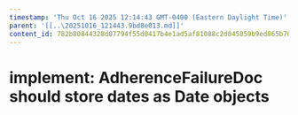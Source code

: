 ```yaml
---
timestamp: 'Thu Oct 16 2025 12:14:43 GMT-0400 (Eastern Daylight Time)'
parent: '[[..\20251016_121443.9bd8e013.md]]'
content_id: 782b80844328d07794f55d0417b4e1ad5af81088c2d045859b9ed865b7047f7f
---
```


# implement: AdherenceFailureDoc should store dates as Date objects
